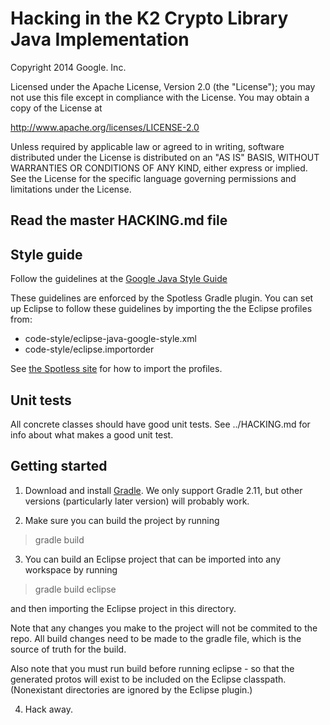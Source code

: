 # Hacking in the K2 Crypto Library Java Implementation

Copyright 2014 Google. Inc.

Licensed under the Apache License, Version 2.0 (the "License");
you may not use this file except in compliance with the License.
You may obtain a copy of the License at

   http://www.apache.org/licenses/LICENSE-2.0

Unless required by applicable law or agreed to in writing, software
distributed under the License is distributed on an "AS IS" BASIS,
WITHOUT WARRANTIES OR CONDITIONS OF ANY KIND, either express or implied.
See the License for the specific language governing permissions and
limitations under the License.

## Read the master HACKING.md file

## Style guide

Follow the guidelines at the
[Google Java Style Guide](http://google-styleguide.googlecode.com/svn/trunk/javaguide.html)

These guidelines are enforced by the Spotless Gradle plugin. You can set up Eclipse to follow
these guidelines by importing the the Eclipse profiles from:

* code-style/eclipse-java-google-style.xml
* code-style/eclipse.importorder

See [the Spotless site](https://github.com/diffplug/spotless) for how to import the profiles.

## Unit tests

All concrete classes should have good unit tests. See ../HACKING.md for info
about what makes a good unit test.

## Getting started

1. Download and install [Gradle](http://www.gradle.org). We only support
Gradle 2.11, but other versions (particularly later version) will probably
work.

2. Make sure you can build the project by running

> gradle build

3. You can build an Eclipse project that can be imported into any workspace
by running

> gradle build eclipse

and then importing the Eclipse project in this directory.

Note that any changes you make to the project will not be commited to the repo.
All build changes need to be made to the gradle file, which is the source of
truth for the build.

Also note that you must run build before running eclipse - so that the generated
protos will exist to be included on the Eclipse classpath.  (Nonexistant directories
are ignored by the Eclipse plugin.)

4. Hack away.
